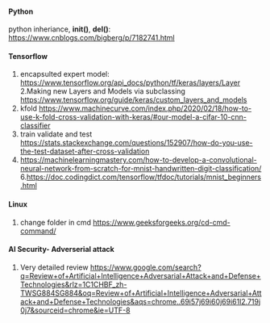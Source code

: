 #### Python
python inheriance, __init()__, __del()__:
https://www.cnblogs.com/bigberg/p/7182741.html
#### Tensorflow
1. encapsulted expert model:
https://www.tensorflow.org/api_docs/python/tf/keras/layers/Layer
2.Making new Layers and Models via subclassing
https://www.tensorflow.org/guide/keras/custom_layers_and_models
3. kfold
https://www.machinecurve.com/index.php/2020/02/18/how-to-use-k-fold-cross-validation-with-keras/#our-model-a-cifar-10-cnn-classifier
4. train validate and test
https://stats.stackexchange.com/questions/152907/how-do-you-use-the-test-dataset-after-cross-validation
5. https://machinelearningmastery.com/how-to-develop-a-convolutional-neural-network-from-scratch-for-mnist-handwritten-digit-classification/
6.https://doc.codingdict.com/tensorflow/tfdoc/tutorials/mnist_beginners.html

#### Linux
1. change folder in cmd
https://www.geeksforgeeks.org/cd-cmd-command/

#### AI Security- Adverserial attack
1. Very detailed review 
https://www.google.com/search?q=Review+of+Artificial+Intelligence+Adversarial+Attack+and+Defense+Technologies&rlz=1C1CHBF_zh-TWSG884SG884&oq=Review+of+Artificial+Intelligence+Adversarial+Attack+and+Defense+Technologies&aqs=chrome..69i57j69i60j69i61l2.719j0j7&sourceid=chrome&ie=UTF-8
